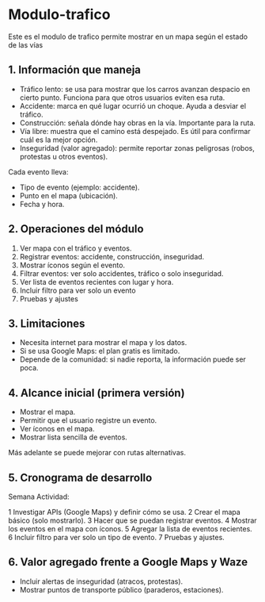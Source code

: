 # Modulo-trafico
Este es el modulo de trafico permite mostrar en un mapa según el estado de las vías


## 1. Información que maneja

- Tráfico lento: se usa para mostrar que los carros avanzan despacio en cierto punto. Funciona para que otros usuarios eviten esa ruta.  
- Accidente: marca en qué lugar ocurrió un choque. Ayuda a desviar el tráfico.  
- Construcción: señala dónde hay obras en la vía. Importante para la ruta.  
- Vía libre: muestra que el camino está despejado. Es útil para confirmar cuál es la mejor opción.  
- Inseguridad (valor agregado): permite reportar zonas peligrosas (robos, protestas u otros eventos).  

Cada evento lleva:
- Tipo de evento (ejemplo: accidente).  
- Punto en el mapa (ubicación).  
- Fecha y hora.  


## 2. Operaciones del módulo

1. Ver mapa con el tráfico y eventos.  
2. Registrar eventos: accidente, construcción, inseguridad.  
3. Mostrar íconos según el evento.  
4. Filtrar eventos: ver solo accidentes, tráfico o solo inseguridad.  
5. Ver lista de eventos recientes con lugar y hora. 
6. Incluir filtro para ver solo un evento 
7. Pruebas y ajustes

## 3. Limitaciones

- Necesita internet para mostrar el mapa y los datos. 
- Si se usa Google Maps: el plan gratis es limitado.
- Depende de la comunidad: si nadie reporta, la información puede ser poca.  

## 4. Alcance inicial (primera versión)

 - Mostrar el mapa. 
- Permitir que el usuario registre un evento.  
- Ver íconos en el mapa.  
- Mostrar lista sencilla de eventos.  

Más adelante se puede mejorar con rutas alternativas.  


## 5. Cronograma de desarrollo

Semana Actividad:

1 Investigar APIs (Google Maps) y definir cómo se usa.
2 Crear el mapa básico (solo mostrarlo). 
3  Hacer que se puedan registrar eventos.
4 Mostrar los eventos en el mapa con íconos.
5 Agregar la lista de eventos recientes.
6  Incluir filtro para ver solo un tipo de evento. 
7  Pruebas y ajustes. 

## 6. Valor agregado frente a Google Maps y Waze

- Incluir alertas de inseguridad (atracos, protestas).  
- Mostrar puntos de transporte público (paraderos, estaciones).
